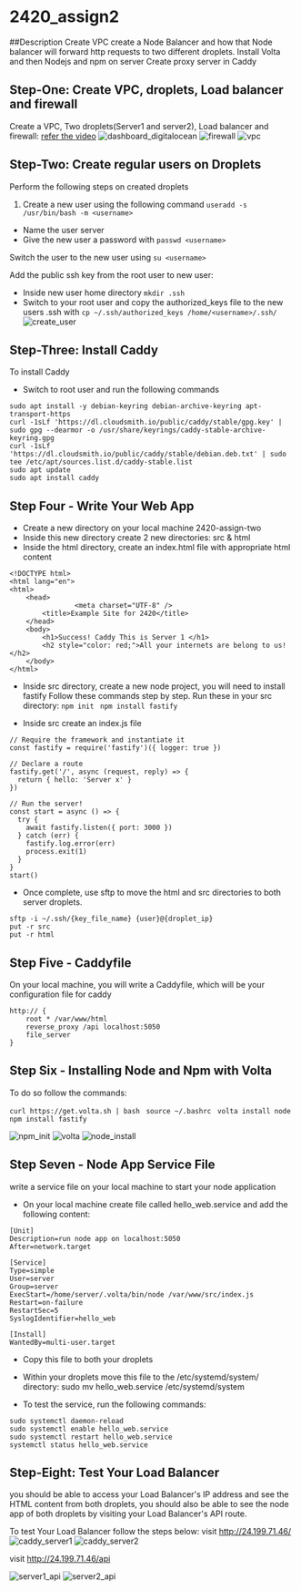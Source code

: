 # 2420_assign2
##Description
Create VPC
create a Node Balancer and how that Node balancer will forward http requests to two different droplets. 
Install Volta and then Nodejs and npm on server
Create proxy server in Caddy


## Step-One: Create VPC, droplets, Load balancer and firewall
Create a VPC, Two droplets(Server1 and server2), Load balancer and firewall: <a href="https://vimeo.com/775412708/4a219b37e7" target="_blank">refer the video</a>
![dashboard_digitalocean](https://user-images.githubusercontent.com/97915467/205424750-67d9911d-164b-49cf-a97b-3bcf4d726fa2.JPG)
![firewall](https://user-images.githubusercontent.com/97915467/205424751-1ff1937e-2403-4326-98d2-985b8ed9e244.JPG)
![vpc](https://user-images.githubusercontent.com/97915467/205424753-30916a88-7efb-4c1e-b656-d2ebe53bb677.JPG)



## Step-Two:  Create regular users on Droplets
 
 Perform the following steps on created droplets
1. Create a new user using the following command
```useradd -s /usr/bin/bash -m <username>```
* Name the user server
* Give the new user a password with ``` passwd <username> ```

Switch the user to the new user using  ``` su <username> ```

Add the public ssh key from the root user to new user:
* Inside new user home directory ```mkdir .ssh```
* Switch to your root user and copy the authorized_keys file to the new users .ssh with
``` cp ~/.ssh/authorized_keys /home/<username>/.ssh/ ```
![create_user](https://user-images.githubusercontent.com/97915467/205424765-4ee12d4b-3796-4551-887d-77eca805f729.JPG)


## Step-Three: Install Caddy
 To install Caddy 
* Switch to root user and run the following commands
``` 
sudo apt install -y debian-keyring debian-archive-keyring apt-transport-https
curl -1sLf 'https://dl.cloudsmith.io/public/caddy/stable/gpg.key' | sudo gpg --dearmor -o /usr/share/keyrings/caddy-stable-archive-keyring.gpg
curl -1sLf 'https://dl.cloudsmith.io/public/caddy/stable/debian.deb.txt' | sudo tee /etc/apt/sources.list.d/caddy-stable.list
sudo apt update
sudo apt install caddy
```


## Step Four - Write Your Web App
* Create a new directory on your local machine 2420-assign-two
* Inside this new directory create 2 new directories: src & html
* Inside the html directory, create an index.html file with appropriate html content
```
<!DOCTYPE html>
<html lang="en">
<html>
    <head>
                <meta charset="UTF-8" />
        <title>Example Site for 2420</title>
    </head>
    <body>
        <h1>Success! Caddy This is Server 1 </h1>
        <h2 style="color: red;">All your internets are belong to us!</h2>
    </body>
</html>
```

* Inside src directory, create a new node project, you will need to install fastify
Follow these commands step by step. Run these in your src directory:
``` npm init ```
```  npm install fastify ```


* Inside src create an index.js file
```
// Require the framework and instantiate it
const fastify = require('fastify')({ logger: true })

// Declare a route
fastify.get('/', async (request, reply) => {
  return { hello: 'Server x' }
})

// Run the server!
const start = async () => {
  try {
    await fastify.listen({ port: 3000 })
  } catch (err) {
    fastify.log.error(err)
    process.exit(1)
  }
}
start()

```

* Once complete, use sftp to move the html and src directories to both server droplets.
```
sftp -i ~/.ssh/{key_file_name} {user}@{droplet_ip}
put -r src
put -r html
```
## Step Five - Caddyfile

On your local machine, you will write a Caddyfile, which will be your configuration file for caddy
```
http:// {
	root * /var/www/html
	reverse_proxy /api localhost:5050
	file_server
}

```



## Step Six - Installing Node and Npm with Volta

To do so follow the commands:

``` curl https://get.volta.sh | bash ```
```  source ~/.bashrc ```
```  volta install node ```
``` npm install fastify ```

![npm_init](https://user-images.githubusercontent.com/97915467/205424779-acf5392b-e40d-44a4-9679-b92584612e89.JPG)
![volta](https://user-images.githubusercontent.com/97915467/205424780-c76eefc6-8843-4701-9616-9fb374bb3811.JPG)
![node_install](https://user-images.githubusercontent.com/97915467/205424781-588986e7-7b68-4729-8f3b-710d91454ab8.JPG)

## Step Seven - Node App Service File
 write a service file on your local machine to start your node application
 * On your local machine create file called hello_web.service and add the following content:
 ```
 [Unit]
Description=run node app on localhost:5050
After=network.target

[Service]
Type=simple
User=server
Group=server
ExecStart=/home/server/.volta/bin/node /var/www/src/index.js
Restart=on-failure
RestartSec=5
SyslogIdentifier=hello_web

[Install]
WantedBy=multi-user.target
 
 ```
* Copy this file to both your droplets
* Within your droplets move this file to the /etc/systemd/system/ directory: sudo mv hello_web.service /etc/systemd/system


* To test the service, run the following commands:
```
sudo systemctl daemon-reload
sudo systemctl enable hello_web.service
sudo systemctl restart hello_web.service
systemctl status hello_web.service
```

## Step-Eight: Test Your Load Balancer
 you should be able to access your Load Balancer's IP address and see the HTML content from both droplets, you should also be able to see the node app of both droplets by visiting your Load Balancer's API route.
 
 To test Your Load Balancer follow the steps below:
 visit http://24.199.71.46/
 ![caddy_server1](https://user-images.githubusercontent.com/97915467/205424684-a65c345b-05f9-45c6-9393-1ceaa7b6d6f4.JPG)
![caddy_server2](https://user-images.githubusercontent.com/97915467/205424686-8f261280-e98d-467f-9508-83f02c9f711d.JPG)

 visit http://24.199.71.46/api
 
![server1_api](https://user-images.githubusercontent.com/97915467/205424733-d8e83f39-409b-4411-8b7d-4e5ce2c80cb5.JPG)
![server2_api](https://user-images.githubusercontent.com/97915467/205424735-6d290090-8836-4ace-8f11-f40e042ed849.JPG)

